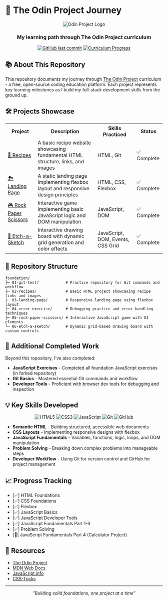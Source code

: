 # 🚀 The Odin Project Journey

<div align="center">
  <img src="https://www.skillfinder.com.au/media/wysiwyg/the-odin-project-logo-skill-finder-partners-page.png" alt="Odin Project Logo"/>
  <h3>My learning path through The Odin Project curriculum</h3>
  
  [![GitHub last commit](https://img.shields.io/github/last-commit/rffkive/odin-project-practice?style=for-the-badge)](https://github.com/rffkive/odin-project-practice/commits/main)
  [![Curriculum Progress](https://img.shields.io/badge/Progress-Foundations-orange?style=for-the-badge)](https://www.theodinproject.com/)
</div>

## 📚 About This Repository

This repository documents my journey through [The Odin Project](https://www.theodinproject.com/) curriculum - a free, open-source coding education platform. Each project represents key learning milestones as I build my full-stack development skills from the ground up.

## 🛠️ Projects Showcase

<table>
  <tr>
    <th>Project</th>
    <th>Description</th>
    <th>Skills Practiced</th>
    <th>Status</th>
  </tr>
  <tr>
    <td><a href="./foundation/02-recipes">📝 Recipes</a></td>
    <td>A basic recipe website showcasing fundamental HTML structure, links, and images</td>
    <td>HTML, Git</td>
    <td>✅ Complete</td>
  </tr>
  <tr>
    <td><a href="./foundation/03-landing-page">🏞️ Landing Page</a></td>
    <td>A static landing page implementing flexbox layout and responsive design principles</td>
    <td>HTML, CSS, Flexbox</td>
    <td>✅ Complete</td>
  </tr>
  <tr>
    <td><a href="./foundation/05-rock-paper-scissors">🎮 Rock Paper Scissors</a></td>
    <td>Interactive game implementing basic JavaScript logic and DOM manipulation</td>
    <td>JavaScript, DOM</td>
    <td>✅ Complete</td>
  </tr>
  <tr>
    <td><a href="./foundation/06-etch-a-sketch">🎨 Etch-a-Sketch</a></td>
    <td>Interactive drawing board with dynamic grid generation and color effects</td>
    <td>JavaScript, DOM, Events, CSS Grid</td>
    <td>✅ Complete</td>
  </tr>
</table>

## 📂 Repository Structure

```
foundation/
├─ 01-git-test/            # Practice repository for Git commands and workflow
├─ 02-recipes/             # Basic HTML project showcasing recipe links and images
├─ 03-landing-page/        # Responsive landing page using flexbox layout
├─ 04-error-exercise/      # Debugging practice and error handling techniques
├─ 05-rock-paper-scissors/ # Interactive JavaScript game with UI elements
└─ 06-etch-a-sketch/       # Dynamic grid-based drawing board with custom controls
```

## 🧩 Additional Completed Work

Beyond this repository, I've also completed:

- **JavaScript Exercises** - Completed all foundation JavaScript exercises (in forked repository)
- **Git Basics** - Mastered essential Git commands and workflow
- **Developer Tools** - Proficient with browser dev tools for debugging and inspection

## 💡 Key Skills Developed

<div align="center">
  <img src="https://img.shields.io/badge/HTML5-E34F26?style=for-the-badge&logo=html5&logoColor=white" alt="HTML5"/>
  <img src="https://img.shields.io/badge/CSS3-1572B6?style=for-the-badge&logo=css3&logoColor=white" alt="CSS3"/>
  <img src="https://img.shields.io/badge/JavaScript-F7DF1E?style=for-the-badge&logo=javascript&logoColor=black" alt="JavaScript"/>
  <img src="https://img.shields.io/badge/Git-F05032?style=for-the-badge&logo=git&logoColor=white" alt="Git"/>
  <img src="https://img.shields.io/badge/GitHub-181717?style=for-the-badge&logo=github&logoColor=white" alt="GitHub"/>
</div>

- **Semantic HTML** - Building structured, accessible web documents
- **CSS Layouts** - Implementing responsive designs with flexbox
- **JavaScript Fundamentals** - Variables, functions, logic, loops, and DOM manipulation
- **Problem Solving** - Breaking down complex problems into manageable steps
- **Developer Workflow** - Using Git for version control and GitHub for project management


## 📈 Progress Tracking

- [✅] HTML Foundations
- [✅] CSS Foundations
- [✅] Flexbox
- [✅] JavaScript Basics
- [✅] JavaScript Developer Tools
- [✅] JavaScript Fundamentals Part 1-3
- [✅] Problem Solving
- [🔄] JavaScript Fundamentals Part 4 (Calculator Project)

## 🔗 Resources

- [The Odin Project](https://www.theodinproject.com/)
- [MDN Web Docs](https://developer.mozilla.org/)
- [JavaScript.info](https://javascript.info/)
- [CSS-Tricks](https://css-tricks.com/)

---

<div align="center">
  <i>"Building solid foundations, one project at a time"</i>
</div>
